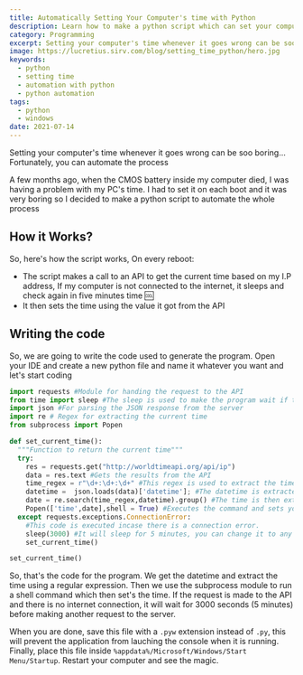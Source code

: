 ```yaml
---
title: Automatically Setting Your Computer's time with Python
description: Learn how to make a python script which can set your computer's time correctly whenever it goes wrong
category: Programming
excerpt: Setting your computer's time whenever it goes wrong can be soo boring... Fortunately, you can automate the process
image: https://lucretius.sirv.com/blog/setting_time_python/hero.jpg
keywords:
  - python
  - setting time
  - automation with python
  - python automation
tags:
  - python
  - windows
date: 2021-07-14
---
```


<p class="intro">
  Setting your computer's time whenever it goes wrong can be soo boring...<br/>
  Fortunately, you can automate the process
</p>

A few months ago, when the CMOS battery inside my computer died, I was having a problem with my PC's time.
I had to set it on each boot and it was very boring so I decided to make a python script to automate the whole process

## How it Works?

So, here's how the script works,
On every reboot:

- The script makes a call to an API to get the current time based on my I.P address,
  If my computer is not connected to the internet, it sleeps and check again in five minutes time :cool:
- It then sets the time using the value it got from the API

## Writing the code

So, we are going to write the code used to generate the program.
Open your IDE and create a new python file and name it whatever you want and let's start coding

```python
import requests #Module for handing the request to the API
from time import sleep #The sleep is used to make the program wait if there is no internet connection
import json #For parsing the JSON response from the server
import re # Regex for extracting the current time
from subprocess import Popen

def set_current_time():
  """Function to return the current time"""
  try:
    res = requests.get("http://worldtimeapi.org/api/ip")
    data = res.text #Gets the results from the API
    time_regex = r"\d+:\d+:\d+" #This regex is used to extract the time from the data
    datetime =  json.loads(data)['datetime']; #The datetime is extracted from the data
    date = re.search(time_regex,datetime).group() #The time is then extracted using the time regex
    Popen(['time',date],shell = True) #Executes the command and sets your computer's time
  except requests.exceptions.ConnectionError:
    #This code is executed incase there is a connection error.
    sleep(3000) #It will sleep for 5 minutes, you can change it to any value you want
    set_current_time()

set_current_time()

```

So, that's the code for the program.
We get the datetime and extract the time using a regular expression. Then we use the subprocess module to run a shell command which then set's the time.
If the request is made to the API and there is no internet connection, it will wait for 3000 seconds (5 minutes) before making another request to the server.

When you are done, save this file with a `.pyw` extension instead of `.py`, this will prevent the application from lauching the console when it is running.
Finally, place this file inside `%appdata%/Microsoft/Windows/Start Menu/Startup`.
Restart your computer and see the magic.
